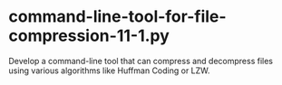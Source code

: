 # command-line-tool-for-file-compression-11-1.py
 Develop a command-line tool that can compress and decompress files using various algorithms like Huffman Coding or LZW.
